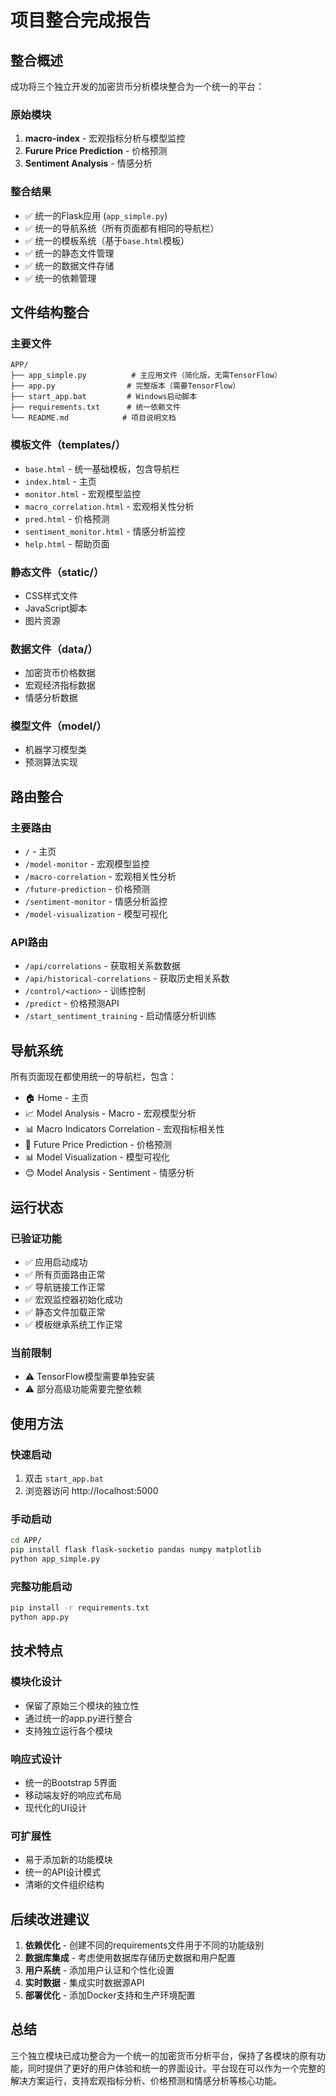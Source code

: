 # 项目整合完成报告

## 整合概述

成功将三个独立开发的加密货币分析模块整合为一个统一的平台：

### 原始模块
1. **macro-index** - 宏观指标分析与模型监控
2. **Furure Price Prediction** - 价格预测
3. **Sentiment Analysis** - 情感分析

### 整合结果
- ✅ 统一的Flask应用 (`app_simple.py`)
- ✅ 统一的导航系统（所有页面都有相同的导航栏）
- ✅ 统一的模板系统（基于`base.html`模板）
- ✅ 统一的静态文件管理
- ✅ 统一的数据文件存储
- ✅ 统一的依赖管理

## 文件结构整合

### 主要文件
```
APP/
├── app_simple.py          # 主应用文件（简化版，无需TensorFlow）
├── app.py                # 完整版本（需要TensorFlow）
├── start_app.bat         # Windows启动脚本
├── requirements.txt      # 统一依赖文件
└── README.md            # 项目说明文档
```

### 模板文件（templates/）
- `base.html` - 统一基础模板，包含导航栏
- `index.html` - 主页
- `monitor.html` - 宏观模型监控
- `macro_correlation.html` - 宏观相关性分析
- `pred.html` - 价格预测
- `sentiment_monitor.html` - 情感分析监控
- `help.html` - 帮助页面

### 静态文件（static/）
- CSS样式文件
- JavaScript脚本
- 图片资源

### 数据文件（data/）
- 加密货币价格数据
- 宏观经济指标数据
- 情感分析数据

### 模型文件（model/）
- 机器学习模型类
- 预测算法实现

## 路由整合

### 主要路由
- `/` - 主页
- `/model-monitor` - 宏观模型监控
- `/macro-correlation` - 宏观相关性分析
- `/future-prediction` - 价格预测
- `/sentiment-monitor` - 情感分析监控
- `/model-visualization` - 模型可视化

### API路由
- `/api/correlations` - 获取相关系数数据
- `/api/historical-correlations` - 获取历史相关系数
- `/control/<action>` - 训练控制
- `/predict` - 价格预测API
- `/start_sentiment_training` - 启动情感分析训练

## 导航系统

所有页面现在都使用统一的导航栏，包含：
- 🏠 Home - 主页
- 📈 Model Analysis - Macro - 宏观模型分析
- 📊 Macro Indicators Correlation - 宏观指标相关性
- 🚀 Future Price Prediction - 价格预测
- 📊 Model Visualization - 模型可视化
- 😊 Model Analysis - Sentiment - 情感分析

## 运行状态

### 已验证功能
- ✅ 应用启动成功
- ✅ 所有页面路由正常
- ✅ 导航链接工作正常
- ✅ 宏观监控器初始化成功
- ✅ 静态文件加载正常
- ✅ 模板继承系统工作正常

### 当前限制
- ⚠️ TensorFlow模型需要单独安装
- ⚠️ 部分高级功能需要完整依赖

## 使用方法

### 快速启动
1. 双击 `start_app.bat`
2. 浏览器访问 http://localhost:5000

### 手动启动
```bash
cd APP/
pip install flask flask-socketio pandas numpy matplotlib
python app_simple.py
```

### 完整功能启动
```bash
pip install -r requirements.txt
python app.py
```

## 技术特点

### 模块化设计
- 保留了原始三个模块的独立性
- 通过统一的app.py进行整合
- 支持独立运行各个模块

### 响应式设计
- 统一的Bootstrap 5界面
- 移动端友好的响应式布局
- 现代化的UI设计

### 可扩展性
- 易于添加新的功能模块
- 统一的API设计模式
- 清晰的文件组织结构

## 后续改进建议

1. **依赖优化** - 创建不同的requirements文件用于不同的功能级别
2. **数据库集成** - 考虑使用数据库存储历史数据和用户配置
3. **用户系统** - 添加用户认证和个性化设置
4. **实时数据** - 集成实时数据源API
5. **部署优化** - 添加Docker支持和生产环境配置

## 总结

三个独立模块已成功整合为一个统一的加密货币分析平台，保持了各模块的原有功能，同时提供了更好的用户体验和统一的界面设计。平台现在可以作为一个完整的解决方案运行，支持宏观指标分析、价格预测和情感分析等核心功能。
